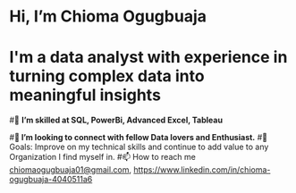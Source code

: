 # Hi, I’m Chioma Ogugbuaja
# **I'm a data analyst with experience in turning complex data into meaningful insights**
#🌱 **I’m skilled at SQL, PowerBi, Advanced Excel, Tableau**

#**💞️ I’m looking to connect with fellow Data lovers and Enthusiast.**
#🥅 Goals: Improve on my technical skills and continue to add value to any Organization I find myself in.
#📫 How to reach me chiomaogugbuaja01@gmail.com, https://www.linkedin.com/in/chioma-ogugbuaja-4040511a6
